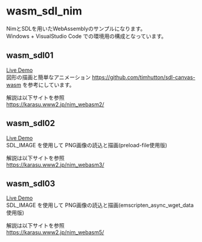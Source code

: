 # wasm_sdl_nim
NimとSDLを用いたWebAssemblyのサンプルになります。  
Windows + VisualStudio Code での環境用の構成となっています。

## wasm_sdl01
[Live Demo](https://karasu-jp-com.github.io/wasm_sdl_nim/wasm_sdl01/)  
図形の描画と簡単なアニメーション https://github.com/timhutton/sdl-canvas-wasm を参考にしています。

解説は以下サイトを参照  
https://karasu.www2.jp/nim_webasm2/

## wasm_sdl02
[Live Demo](https://karasu-jp-com.github.io/wasm_sdl_nim/wasm_sdl02/)  
SDL_IMAGE を使用して PNG画像の読込と描画(preload-file使用版)

解説は以下サイトを参照  
https://karasu.www2.jp/nim_webasm3/

## wasm_sdl03
[Live Demo](https://karasu-jp-com.github.io/wasm_sdl_nim/wasm_sdl03/)  
SDL_IMAGE を使用して PNG画像の読込と描画(emscripten_async_wget_data使用版)

解説は以下サイトを参照  
https://karasu.www2.jp/nim_webasm5/
